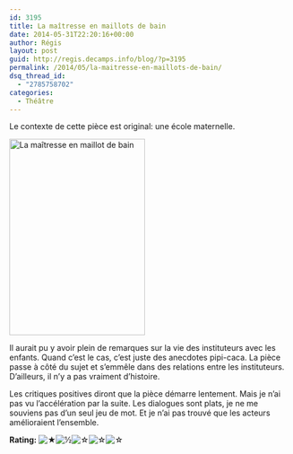 ```yaml
---
id: 3195
title: La maîtresse en maillots de bain
date: 2014-05-31T22:20:16+00:00
author: Régis
layout: post
guid: http://regis.decamps.info/blog/?p=3195
permalink: /2014/05/la-maitresse-en-maillots-de-bain/
dsq_thread_id:
  - "2785758702"
categories:
  - Théâtre
---
```

Le contexte de cette pièce est original: une école maternelle.
  
[<img src="http://regis.decamps.info/blog/wp-content/uploads/2014/06/vz-412bfbba-fe8a-4ca1-9135-88efdf8e29eb-242x350.jpeg" alt="La maîtresse en maillot de bain" width="242" height="350" class="alignright size-medium wp-image-3196" srcset="http://regis.decamps.info/blog/wp-content/uploads/2014/06/vz-412bfbba-fe8a-4ca1-9135-88efdf8e29eb-242x350.jpeg 242w, http://regis.decamps.info/blog/wp-content/uploads/2014/06/vz-412bfbba-fe8a-4ca1-9135-88efdf8e29eb-207x300.jpeg 207w, http://regis.decamps.info/blog/wp-content/uploads/2014/06/vz-412bfbba-fe8a-4ca1-9135-88efdf8e29eb.jpeg 484w" sizes="(max-width: 242px) 100vw, 242px" />](http://regis.decamps.info/blog/wp-content/uploads/2014/06/vz-412bfbba-fe8a-4ca1-9135-88efdf8e29eb.jpeg)

Il aurait pu y avoir plein de remarques sur la vie des instituteurs avec les enfants. Quand c’est le cas, c’est juste des anecdotes pipi-caca. La pièce passe à côté du sujet et s&#8217;emmêle dans des relations entre les instituteurs. D’ailleurs, il n’y a pas vraiment d’histoire.

Les critiques positives diront que la pièce démarre lentement. Mais je n’ai pas vu l’accélération par la suite. Les dialogues sont plats, je ne me souviens pas d’un seul jeu de mot. Et je n’ai pas trouvé que les acteurs amélioraient l’ensemble.

**Rating:** ![&#9733;](http://regis.decamps.info/blog/wp-content/plugins/xavins-review-ratings/default/star.png "1.5/5")![&frac12;](http://regis.decamps.info/blog/wp-content/plugins/xavins-review-ratings/default/half_star.png "1.5/5")![&#9734;](http://regis.decamps.info/blog/wp-content/plugins/xavins-review-ratings/default/blank_star.png "1.5/5")![&#9734;](http://regis.decamps.info/blog/wp-content/plugins/xavins-review-ratings/default/blank_star.png "1.5/5")![&#9734;](http://regis.decamps.info/blog/wp-content/plugins/xavins-review-ratings/default/blank_star.png "1.5/5") 
